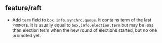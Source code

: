 ## feature/raft

* Add `term` field to `box.info.synchro.queue`. It contains term of the
  last `PROMOTE`. It is usually equal to `box.info.election.term` but may be
  less than election term when the new round of elections started, but no one
  promoted yet.
